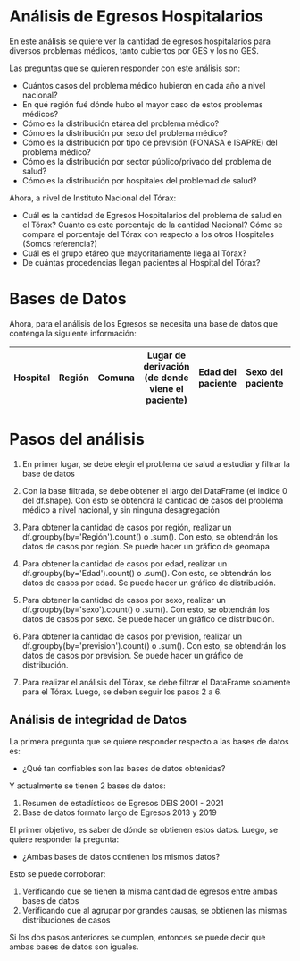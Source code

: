 # Análisis de Egresos Hospitalarios

En este análisis se quiere ver la cantidad de egresos hospitalarios para diversos problemas
médicos, tanto cubiertos por GES y los no GES.

Las preguntas que se quieren responder con este análisis son:

- Cuántos casos del problema médico hubieron en cada año a nivel nacional?
- En qué región fué dónde hubo el mayor caso de estos problemas médicos?
- Cómo es la distribución etárea del problema médico?
- Cómo es la distribución por sexo del problema médico?
- Cómo es la distribución por tipo de previsión (FONASA e ISAPRE) del problema médico?
- Cómo es la distribución por sector público/privado del problema de salud?
- Cómo es la distribución por hospitales del problemad de salud?


Ahora, a nivel de Instituto Nacional del Tórax:

- Cuál es la cantidad de Egresos Hospitalarios del problema de salud en el Tórax? Cuánto es este 
porcentaje de la cantidad Nacional? Cómo se compara el porcentaje del Tórax con respecto a 
los otros Hospitales (Somos referencia?)
- Cuál es el grupo etáreo que mayoritariamente llega al Tórax?
- De cuántas procedencias llegan pacientes al Hospital del Tórax?

# Bases de Datos

Ahora, para el análisis de los Egresos se necesita una base de datos que contenga la siguiente
información:

Hospital|Región|Comuna|Lugar de derivación (de donde viene el paciente)|Edad del paciente|Sexo del paciente|Previsión del Paciente|Diagnóstico
-|-|-|-|-|-|-|-

# Pasos del análisis

1. En primer lugar, se debe elegir el problema de salud a estudiar y filtrar la base de datos
2. Con la base filtrada, se debe obtener el largo del DataFrame (el indice 0 del df.shape). 
Con esto se obtendrá la cantidad de casos del problema médico a nivel nacional, y sin ninguna
desagregación
3. Para obtener la cantidad de casos por región, realizar un df.groupby(by='Región').count() o .sum().
Con esto, se obtendrán los datos de casos por región. Se puede hacer un gráfico de geomapa
4. Para obtener la cantidad de casos por edad, realizar un df.groupby(by='Edad').count() o .sum().
Con esto, se obtendrán los datos de casos por edad. Se puede hacer un gráfico de distribución.
5. Para obtener la cantidad de casos por sexo, realizar un df.groupby(by='sexo').count() o .sum().
Con esto, se obtendrán los datos de casos por sexo. Se puede hacer un gráfico de distribución.
6. Para obtener la cantidad de casos por prevision, realizar un df.groupby(by='prevision').count() o .sum().
Con esto, se obtendrán los datos de casos por prevision. Se puede hacer un gráfico de distribución.

7. Para realizar el análisis del Tórax, se debe filtrar el DataFrame solamente para el Tórax. Luego, se deben seguir los pasos 2 a 6.


## Análisis de integridad de Datos

La primera pregunta que se quiere responder respecto a las bases de datos es:

- ¿Qué tan confiables son las bases de datos obtenidas?

Y actualmente se tienen 2 bases de datos:

1. Resumen de estadísticos de Egresos DEIS 2001 - 2021
2. Base de datos formato largo de Egresos 2013 y 2019

El primer objetivo, es saber de dónde se obtienen estos datos. Luego, se quiere responder la
pregunta:

- ¿Ambas bases de datos contienen los mismos datos?

Esto se puede corroborar:

1. Verificando que se tienen la misma cantidad de egresos entre ambas bases de datos
2. Verificando que al agrupar por grandes causas, se obtienen las mismas distribuciones de casos

Si los dos pasos anteriores se cumplen, entonces se puede decir que ambas bases de datos 
son iguales. 

